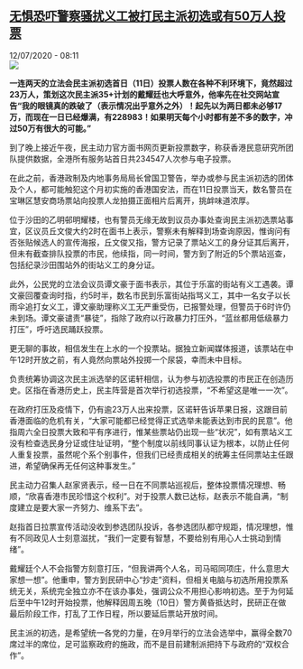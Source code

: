 <!--1594536967000-->
[无惧恐吓警察骚扰义工被打民主派初选或有50万人投票](http://www.rfi.fr//cn/%E6%B8%AF%E6%BE%B3%E5%8F%B0/20200712-%E6%97%A0%E6%83%A7%E6%81%90%E5%90%93%E8%AD%A6%E5%AF%9F%E9%AA%9A%E6%89%B0%E4%B9%89%E5%B7%A5%E8%A2%AB%E6%89%93%E6%B0%91%E4%B8%BB%E6%B4%BE%E5%88%9D%E9%80%89%E6%88%96%E6%9C%8950%E4%B8%87%E4%BA%BA%E6%8A%95%E7%A5%A8)
------

<div>12/07/2020 - 08:11</div><img src="https://s.rfi.fr/media/display/391ab0fe-c406-11ea-914b-005056a964fe/w:310/p:16x9/HK0712.jpg"><p><strong>一连两天的立法会民主派初选首日（11日）投票人数在各种不利环境下，竟然超过23万人，策划这次民主派35+计划的戴耀廷也大呼意外，他率先在社交网站宣告“我的眼镜真的跌破了（表示情况出乎意外之外）！起先以为两日都未必够17万，而现在一日已经爆满，有228983！如果明天每个小时都有差不多的数字，冲过50万有很大的可能。”</strong></p><div class="t-content__body u-clearfix"><div class="m-interstitial"></div><p>到了晚上接近午夜，民主动力官方面书网页更新投票数字，称获香港民意研究所团队提供数据，全港所有服务站首日共234547人次参与电子投票。</p><p>在此之前，香港政制及内地事务局局长曾国卫警告，举办或参与民主派初选的团体及个人，都可能触犯这个月初实施的香港国安法，而在11日投票当天，数名警员在宝琳区慧安商场票站向投票人龙拍摄正面相片后离开，挑衅味道浓厚。</p><p>位于沙田的乙明邨明耀楼，也有警员无缘无故到议员办事处查询民主派初选票站事宜，区议员丘文俊大约2时在面书上表示，警察未有解释到场查询原因，惟询问有否张贴候选人的宣传海报，丘文俊又指，警方记录了票站义工的身分证其后离开，但未有截查排队投票的市民，他续指，同一时间，警方到了附近的5个票站巡查，包括纪录沙田围站外的街站义工的身分证。</p><p>此外，公民党的立法会议员谭文豪于面书表示，其位于乐富的街站有义工遇袭。谭文豪回覆查询时指，约5时半，数名市民到乐富街站指骂义工，其中一名女子以长雨伞追打女义工，谭文豪助理称义工无严重受伤，已报警处理，但警员于6时许仍未到场。谭文豪谴责“暴徒”，指除了政府以行政暴力打压外，“蓝丝都用低级暴力打压”，呼吁选民踊跃投票。</p><p>更无聊的事故，相信发生在上水的一个投票站。据独立新闻媒体报道，该票站在中午12时开放之前，有人竟然向票站外投掷一个尿袋，幸而未中目标。</p><p>负责统筹协调这次民主派选举的区诺轩相信，认为参与初选投票的市民正在创造历史。区指在香港历史上，民主阵营是首次举行初选投票，“不希望这是唯一一次”。</p><p>在政府打压及疫情下，仍有逾23万人出来投票，区诺轩告诉苹果日报，这跟目前香港面临的危机有关，“大家可能都已经觉得正式选举未能表达到市民的民意”。他指周六全日投票大致和平有序进行，惟某些票站仍出现一些“状况”，如有票站义工没有检查选民身分证或住址证明，“整个制度以前线同事认证为根本，以防止任何人重复投票，虽然呢个系个别事件，但我们已经责成相关的统筹主任同票站主任跟进，希望确保再无任何这种事发生。”</p><p>民主动力召集人赵家贤表示，经一日在不同票站巡视后，整体投票情况理想、畅顺，“欣喜香港市民珍惜这个权利”。对于投票人数已达标，赵表示不能自满，“制度建立是要大家一齐努力、维系下去”。</p><p>赵指首日拉票宣传活动没收到参选团队投诉，各参选团队都守规距，情况理想，惟有不同政见人士刻意滋扰，“我们一定要有智慧，不要给别有用心人士挑动到情绪”。</p><p>戴耀廷个人不会指警方刻意打压，“但我讲两个人名，司马昭同项庄，什么意思大家想一想”。他重申，警方到民研中心“抄走”资料，但相关电脑与初选所用投票系统无关，系统完全独立亦不在该办事处，强调公众不用担心影响初选。至于为何延后至中午12时开始投票，他解释因周五晚（10日）警方黄昏抵达时，民研正在做最后阶段工作，打乱了工作日程，所以要延后票站开放时间。</p><p>民主派的初选，是希望统一各党的力量，在9月举行的立法会选举中，赢得全数70席过半的席位，足可监察政府的施政，而不是目前建制派把持下与政府的“双权合作”。</p><p> </p><div class="o-self-promo o-self-promo--nl o-self-promo--hidden" data-selfpromo-newsletter></div><div class="o-self-promo o-self-promo--app o-self-promo--hidden" data-selfpromo-app></div></div>
